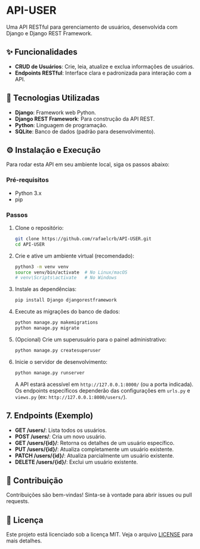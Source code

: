 # API-USER

Uma API RESTful para gerenciamento de usuários, desenvolvida com Django e Django REST Framework.

## ✨ Funcionalidades

*   **CRUD de Usuários**: Crie, leia, atualize e exclua informações de usuários.
*   **Endpoints RESTful**: Interface clara e padronizada para interação com a API.

## 🚀 Tecnologias Utilizadas

*   **Django**: Framework web Python.
*   **Django REST Framework**: Para construção da API REST.
*   **Python**: Linguagem de programação.
*   **SQLite**: Banco de dados (padrão para desenvolvimento).

## ⚙️ Instalação e Execução

Para rodar esta API em seu ambiente local, siga os passos abaixo:

### Pré-requisitos

*   Python 3.x
*   pip

### Passos

1.  Clone o repositório:
    ```bash
    git clone https://github.com/rafaelcrb/API-USER.git
    cd API-USER
    ```
2.  Crie e ative um ambiente virtual (recomendado):
    ```bash
    python3 -m venv venv
    source venv/bin/activate  # No Linux/macOS
    # venv\Scripts\activate   # No Windows
    ```
3.  Instale as dependências:
    ```bash
    pip install Django djangorestframework
    ```
4.  Execute as migrações do banco de dados:
    ```bash
    python manage.py makemigrations
    python manage.py migrate
    ```
5.  (Opcional) Crie um superusuário para o painel administrativo:
    ```bash
    python manage.py createsuperuser
    ```
6.  Inicie o servidor de desenvolvimento:
    ```bash
    python manage.py runserver
    ```
    A API estará acessível em `http://127.0.0.1:8000/` (ou a porta indicada). Os endpoints específicos dependerão das configurações em `urls.py` e `views.py` (ex: `http://127.0.0.1:8000/users/`).

## 7. Endpoints (Exemplo)

*   **GET /users/**: Lista todos os usuários.
*   **POST /users/**: Cria um novo usuário.
*   **GET /users/{id}/**: Retorna os detalhes de um usuário específico.
*   **PUT /users/{id}/**: Atualiza completamente um usuário existente.
*   **PATCH /users/{id}/**: Atualiza parcialmente um usuário existente.
*   **DELETE /users/{id}/**: Exclui um usuário existente.

## 🤝 Contribuição

Contribuições são bem-vindas! Sinta-se à vontade para abrir issues ou pull requests.

## 📄 Licença

Este projeto está licenciado sob a licença MIT. Veja o arquivo [LICENSE](LICENSE) para mais detalhes.


